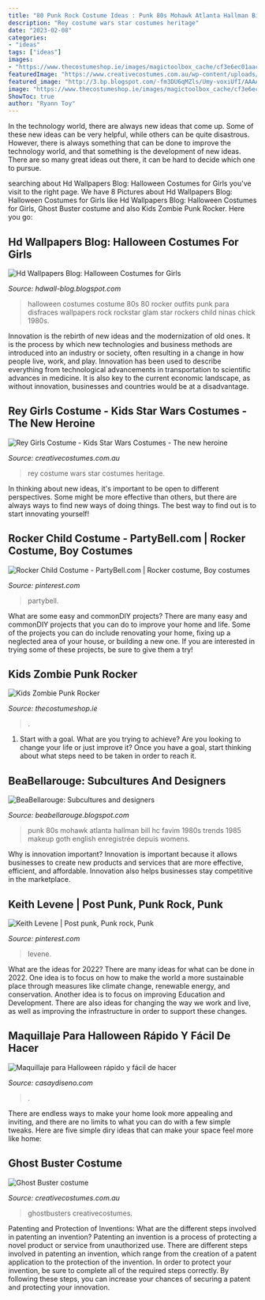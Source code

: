 ```yaml
---
title: "80 Punk Rock Costume Ideas : Punk 80s Mohawk Atlanta Hallman Bill Hc Favim 1980s Trends 1985 Makeup Goth English Enregistrée Depuis Womens"
description: "Rey costume wars star costumes heritage"
date: "2023-02-08"
categories:
- "ideas"
tags: ["ideas"]
images:
- "https://www.thecostumeshop.ie/images/magictoolbox_cache/cf3e6ec01aac7cb79461bcfe9d0d075e/8/6/8691/thumb360x480/2487139282/Zomboy_back_view.jpg"
featuredImage: "https://www.creativecostumes.com.au/wp-content/uploads/2020/09/grand-heritage-rey-costume-1877-510x729.jpg"
featured_image: "http://3.bp.blogspot.com/-fm3DU6qMZls/Umy-voxiUfI/AAAAAAAAG_A/NPDNIBQ92iw/s1600/Halloween+Costumes+for+Girls+13.jpg"
image: "https://www.thecostumeshop.ie/images/magictoolbox_cache/cf3e6ec01aac7cb79461bcfe9d0d075e/8/6/8691/thumb360x480/2487139282/Zomboy_back_view.jpg"
ShowToc: true
author: "Ryann Toy"
---
```



In the technology world, there are always new ideas that come up. Some of these new ideas can be very helpful, while others can be quite disastrous. However, there is always something that can be done to improve the technology world, and that something is the development of new ideas. There are so many great ideas out there, it can be hard to decide which one to pursue.

	

		
searching about Hd Wallpapers Blog: Halloween Costumes for Girls you've visit to the right page. We have 8 Pictures about Hd Wallpapers Blog: Halloween Costumes for Girls like Hd Wallpapers Blog: Halloween Costumes for Girls, Ghost Buster costume and also Kids Zombie Punk Rocker. Here you go:
		
    
## Hd Wallpapers Blog: Halloween Costumes For Girls

<img loading=lazy src="http://3.bp.blogspot.com/-fm3DU6qMZls/Umy-voxiUfI/AAAAAAAAG_A/NPDNIBQ92iw/s1600/Halloween+Costumes+for+Girls+13.jpg" onerror="this.onerror=null;this.src='https://tse2.mm.bing.net/th?id=OIP.LccIPkokElSohaWA_KWlQwHaKl&amp;pid=15.1';" alt="Hd Wallpapers Blog: Halloween Costumes for Girls">

_Source: hdwall-blog.blogspot.com_

>halloween costumes costume 80s 80 rocker outfits punk para disfraces wallpapers rock rockstar glam star rockers child ninas chick 1980s. 

	

Innovation is the rebirth of new ideas and the modernization of old ones. It is the process by which new technologies and business methods are introduced into an industry or society, often resulting in a change in how people live, work, and play. Innovation has been used to describe everything from technological advancements in transportation to scientific advances in medicine. It is also key to the current economic landscape, as without innovation, businesses and countries would be at a disadvantage.

    
## Rey Girls Costume - Kids Star Wars Costumes - The New Heroine

<img loading=lazy src="https://www.creativecostumes.com.au/wp-content/uploads/2020/09/grand-heritage-rey-costume-1877-510x729.jpg" onerror="this.onerror=null;this.src='https://tse4.mm.bing.net/th?id=OIP.QOizeQLXDus1f5apub51lQHaKl&amp;pid=15.1';" alt="Rey Girls Costume - Kids Star Wars Costumes - The new heroine">

_Source: creativecostumes.com.au_

>rey costume wars star costumes heritage. 

	

In thinking about new ideas, it's important to be open to different perspectives. Some might be more effective than others, but there are always ways to find new ways of doing things. The best way to find out is to start innovating yourself!

    
## Rocker Child Costume - PartyBell.com | Rocker Costume, Boy Costumes

<img loading=lazy src="https://i.pinimg.com/736x/56/8f/fb/568ffb8dd3871ea907b857a804ee853d.jpg" onerror="this.onerror=null;this.src='https://tse2.mm.bing.net/th?id=OIP.zyoQ5fSx0ONgx9o7lyjFpwHaJ3&amp;pid=15.1';" alt="Rocker Child Costume - PartyBell.com | Rocker costume, Boy costumes">

_Source: pinterest.com_

>partybell. 

	

What are some easy and commonDIY projects?
There are many easy and commonDIY projects that you can do to improve your home and life. Some of the projects you can do include renovating your home, fixing up a neglected area of your house, or building a new one. If you are interested in trying some of these projects, be sure to give them a try!

    
## Kids Zombie Punk Rocker

<img loading=lazy src="https://www.thecostumeshop.ie/images/magictoolbox_cache/cf3e6ec01aac7cb79461bcfe9d0d075e/8/6/8691/thumb360x480/2487139282/Zomboy_back_view.jpg" onerror="this.onerror=null;this.src='https://tse2.mm.bing.net/th?id=OIP.vwUGfAvfMi-GQN5sHwWVYQAAAA&amp;pid=15.1';" alt="Kids Zombie Punk Rocker">

_Source: thecostumeshop.ie_

>. 

	

1. Start with a goal. What are you trying to achieve? Are you looking to change your life or just improve it? Once you have a goal, start thinking about what steps need to be taken in order to reach it.

    
## BeaBellarouge: Subcultures And Designers

<img loading=lazy src="http://3.bp.blogspot.com/-rtXclx9Poc0/TdARVBRAI9I/AAAAAAAAANQ/YXrtf39wIf8/s1600/355439526_65011e1e4e.jpg" onerror="this.onerror=null;this.src='https://tse1.mm.bing.net/th?id=OIP.-E7aLwUWzRT9xeknPeVYvwAAAA&amp;pid=15.1';" alt="BeaBellarouge: Subcultures and designers">

_Source: beabellarouge.blogspot.com_

>punk 80s mohawk atlanta hallman bill hc favim 1980s trends 1985 makeup goth english enregistrée depuis womens. 

	

Why is innovation important?
Innovation is important because it allows businesses to create new products and services that are more effective, efficient, and affordable. Innovation also helps businesses stay competitive in the marketplace.

    
## Keith Levene | Post Punk, Punk Rock, Punk

<img loading=lazy src="https://i.pinimg.com/736x/41/f9/35/41f9352b50a376d0290c7f7a1cfb1444.jpg" onerror="this.onerror=null;this.src='https://tse4.mm.bing.net/th?id=OIP.jsm4Mm1AuXNFrgMIM0DeOQHaLT&amp;pid=15.1';" alt="Keith Levene | Post punk, Punk rock, Punk">

_Source: pinterest.com_

>levene. 

	

What are the ideas for 2022?
There are many ideas for what can be done in 2022. One idea is to focus on how to make the world a more sustainable place through measures like climate change, renewable energy, and conservation. Another idea is to focus on improving Education and Development. There are also ideas for changing the way we work and live, as well as improving the infrastructure in order to support these changes.

    
## Maquillaje Para Halloween Rápido Y Fácil De Hacer

<img loading=lazy src="https://casaydiseno.com/wp-content/uploads/2016/10/maquillaje-para-halloween-punk-rock-ochenta.jpg" onerror="this.onerror=null;this.src='https://tse2.mm.bing.net/th?id=OIP.m-omQFPbWEbVaiaJnh1KWgHaKL&amp;pid=15.1';" alt="Maquillaje para Halloween rápido y fácil de hacer">

_Source: casaydiseno.com_

>. 

	

There are endless ways to make your home look more appealing and inviting, and there are no limits to what you can do with a few simple tweaks. Here are five simple diry ideas that can make your space feel more like home:

    
## Ghost Buster Costume

<img loading=lazy src="https://www.creativecostumes.com.au/wp-content/uploads/2014/07/RWP_054_web-768x1024.jpg" onerror="this.onerror=null;this.src='https://tse1.mm.bing.net/th?id=OIP.rweh9GvrOd1CQtY8QK_TPgHaJ4&amp;pid=15.1';" alt="Ghost Buster costume">

_Source: creativecostumes.com.au_

>ghostbusters creativecostumes. 

	

Patenting and Protection of Inventions: What are the different steps involved in patenting an invention?
Patenting an invention is a process of protecting a novel product or service from unauthorized use. There are different steps involved in patenting an invention, which range from the creation of a patent application to the protection of the invention. In order to protect your invention, be sure to complete all of the required steps correctly. By following these steps, you can increase your chances of securing a patent and protecting your innovation.

